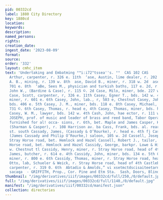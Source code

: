 ```yaml
---
pid: 00332cd
label: 1880 City Directory
key: 1880cd
location: 
keywords: 
description: 
named_persons: 
rights: 
creation_date: 
ingest_date: '2023-08-09'
format: 
source: 
order: '332'
layout: cmhc_item
text: 'Undertaking and Embatming °™i:i72"tssea''s. °°  CAS 102 CAS              fase,
  Arthur, carpenter, r. 326 e. 11th  ‘ase, Austin, lime dealer, r. 202 e, 5th  ase,
  A. B., mining, r. 139 w. 8th  ase, David B., miner, r. 318 w. 2d  ase, Elijah, r.
  701 e. 8th  ‘aBe, Sees M., physician and turkish baths, 117 e. 2d, r. 115 e. 2.  ‘ase,
  John W., (Bardine & Case), r. 115 ©. 2d Case, Milo, miner, bde. 227 w. 2d at, south
  Case, Scott, carpenter, r, 326 e. 11th Casey, Egner T., bds. 142 w. 4th Casey, James,
  miner, r. 601 e. 6th Casey, John, lab., r, 503 e, Chestnut Casey, John, mainer,
  bds. 406 e. 5th Casey, J. M., miner, bds. 118 e. 8th Casey, Michael, miner, bds.
  731 ©. 6th Casey, Thomas, r. head e, 4th Casey, Thomas, miner, bds. head e. 4th
  Casey, W. M., lawyer, bds. 142 w. 4th Cash, John, hae ector, r. 111 w, 7th .CASPARI,
  JOSEPH, prof. of music and leader of brass and reed band, Tabor Opera House. Music
  furnished for al! occa- sions, r. 6th, bet. Maple and James Casper, Kossuth R.,
  (Sharman & Casper), r. 108 Harrison av. ba Cass, Frank, bds. al. rear 135 w. 3d
  st. south Cassady, James, (Cassady & O’Rourke), r. head e. 4th fj Cassady d O’Rourke,
  (James Cassady and Philip O’Rourke,) saloon, 105 w. 2d Cassell, Joseph, r. 5.8.
  Stray Horse road, bet. Hemlock and Hazel Cassell, Robert J., tailor, t. ss. Stray
  Horse road, bet. Hemlock and Hazel Cassidy, George, barkpr. Lowe & Hill, r. 106
  w. Chestnut tl Cassidy, Henry, miner, r. Stray Horse road, head of 4th © Casridy.
  James, butcher, r. 614 e. 4th Cassidy, John, miner, bds. 134 e. 5th Cassidy, John,
  miner, r. 800 e. 6th Cassidy, Thomas, miner, r. Stray Horse road, head of 4th Caster,
  Otto, lab, Schueler & Weick, r. Stray Horse road, head of 4th Castleberry, John,
  carpenter, r. 319 0. 6th  Abtadio & Amolds,” vi xsetmctdscisaiteetarnnite”  eco
  sacaqa  - GRIFFITH, Prop., Cor. Pine and Etm Sta.  Sash, Doors, Blinds and Mouldings,  ARD,  UMBE     CHICAG:    '
thumbnail: "/img/derivatives/iiif/images/00332cd/full/250,/0/default.jpg"
full: "/img/derivatives/iiif/images/00332cd/full/1140,/0/default.jpg"
manifest: "/img/derivatives/iiif/00332cd/manifest.json"
collection: directories
---
```

